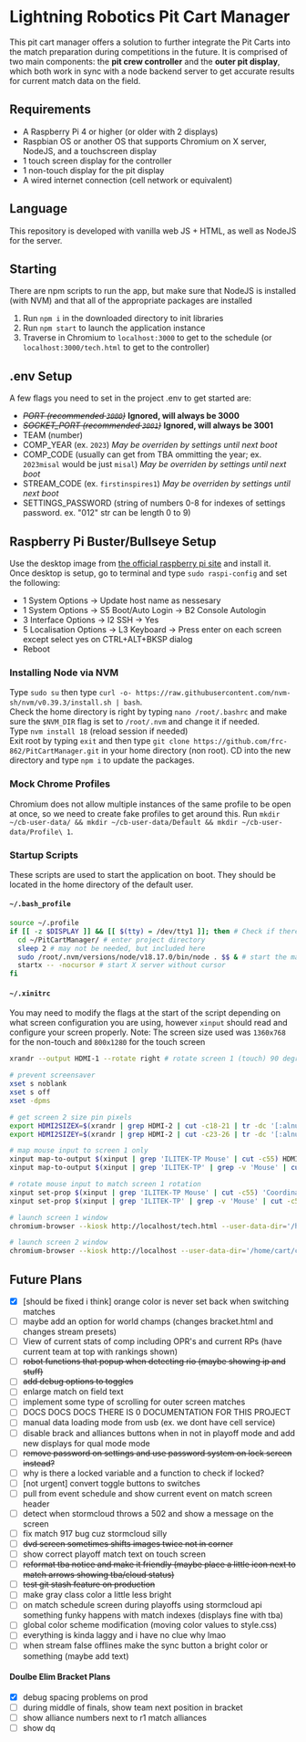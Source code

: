 # Lightning Robotics Pit Cart Manager
This pit cart manager offers a solution to further integrate the Pit Carts into the match preparation during competitions in the future. It is comprised of two main components: the **pit crew controller** and the **outer pit display**, which both work in sync with a node backend server to get accurate results for current match data on the field.

## Requirements
* A Raspberry Pi 4 or higher (or older with 2 displays)
* Raspbian OS or another OS that supports Chromium on X server, NodeJS, and a touchscreen display
* 1 touch screen display for the controller
* 1 non-touch display for the pit display
* A wired internet connection (cell network or equivalent)

## Language
This repository is developed with vanilla web JS + HTML, as well as NodeJS for the server.

## Starting
There are npm scripts to run the app, but make sure that NodeJS is installed (with NVM) and that all of the appropriate packages are installed
1. Run `npm i` in the downloaded directory to init libraries
2. Run `npm start` to launch the application instance
3. Traverse in Chromium to `localhost:3000` to get to the schedule (or `localhost:3000/tech.html` to get to the controller)

## .env Setup
A few flags you need to set in the project .env to get started are:
- _~~PORT (recommended `3000`)~~_ **Ignored, will always be 3000**
- _~~SOCKET_PORT (recommended `3001`)~~_ **Ignored, will always be 3001**
- TEAM (number)
- COMP_YEAR (ex. `2023`) *May be overriden by settings until next boot*
- COMP_CODE (usually can get from TBA ommitting the year; ex. `2023misal` would be just `misal`) *May be overriden by settings until next boot*
- STREAM_CODE (ex. `firstinspires1`) *May be overriden by settings until next boot*
- SETTINGS_PASSWORD (string of numbers 0-8 for indexes of settings password. ex. "012" str can be length 0 to 9)

## Raspberry Pi Buster/Bullseye Setup
Use the desktop image from [the official raspberry pi site](https://raspberrypi.org/software) and install it.
<br/>Once desktop is setup, go to terminal and type `sudo raspi-config` and set the following:
- 1 System Options -> Update host name as nessesary
- 1 System Options -> S5 Boot/Auto Login -> B2 Console Autologin
- 3 Interface Options -> I2 SSH -> Yes
- 5 Localisation Options -> L3 Keyboard -> Press enter on each screen except select yes on CTRL+ALT+BKSP dialog
- Reboot

### Installing Node via NVM
Type `sudo su` then type `curl -o- https://raw.githubusercontent.com/nvm-sh/nvm/v0.39.3/install.sh | bash`.
<br/>
Check the home directory is right by typing `nano /root/.bashrc` and make sure the `$NVM_DIR` flag is set to `/root/.nvm` and change it if needed.
<br/>
Type `nvm install 18` (reload session if needed)
<br/>
Exit root by typing `exit` and then type `git clone https://github.com/frc-862/PitCartManager.git` in your home directory (non root). CD into the new directory and type `npm i` to update the packages.

### Mock Chrome Profiles
Chromium does not allow multiple instances of the same profile to be open at once, so we need to create fake profiles to get around this. Run `mkdir ~/cb-user-data/ && mkdir ~/cb-user-data/Default && mkdir ~/cb-user-data/Profile\ 1`.

### Startup Scripts
These scripts are used to start the application on boot. They should be located in the home directory of the default user.
#### `~/.bash_profile`
```bash
source ~/.profile
if [[ -z $DISPLAY ]] && [[ $(tty) = /dev/tty1 ]]; then # Check if there is a display and is on TTY1
  cd ~/PitCartManager/ # enter project directory
  sleep 2 # may not be needed, but included here
  sudo /root/.nvm/versions/node/v18.17.0/bin/node . $$ & # start the main node as root
  startx -- -nocursor # start X server without cursor
fi
```

#### `~/.xinitrc`
You may need to modify the flags at the start of the script depending on what screen configuration you are using, however `xinput` should read and configure your screen properly.
Note: The screen size used was `1360x768` for the non-touch and `800x1280` for the touch screen
```bash
xrandr --output HDMI-1 --rotate right # rotate screen 1 (touch) 90 degrees

# prevent screensaver
xset s noblank
xset s off
xset -dpms

# get screen 2 size pin pixels
export HDMI2SIZEX=$(xrandr | grep HDMI-2 | cut -c18-21 | tr -dc '[:alnum:]\n\r')
export HDMI2SIZEY=$(xrandr | grep HDMI-2 | cut -c23-26 | tr -dc '[:alnum:]\n\r')

# map mouse input to screen 1 only
xinput map-to-output $(xinput | grep 'ILITEK-TP Mouse' | cut -c55) HDMI-1
xinput map-to-output $(xinput | grep 'ILITEK-TP' | grep -v 'Mouse' | cut -c55) HDMI-1

# rotate mouse input to match screen 1 rotation
xinput set-prop $(xinput | grep 'ILITEK-TP Mouse' | cut -c55) 'Coordinate Transformation Matrix' "0,1,0,-1,0,1,0,0,1"
xinput set-prop $(xinput | grep 'ILITEK-TP' | grep -v 'Mouse' | cut -c55) 'Coordinate Transformation Matrix' "0,1,0,-1,0,1,0,0,1"

# launch screen 1 window
chromium-browser --kiosk http://localhost/tech.html --user-data-dir='/home/cart/cb-user-data/Default' --disable-infobars --window-position=0,0 --start-fullscreen --window-size=800,1280 --new-window --disable-pinch &

# launch screen 2 window
chromium-browser --kiosk http://localhost --user-data-dir='/home/cart/cb-user-data/Profile 1' --new-window --disable-infobars --window-position=1280,0 --start-fullscreen --window-size=$HDMI2SIZEX,$HDMI2SIZEY --autoplay-policy=no-user-gesture-required
```

## Future Plans
- [x] [should be fixed i think] orange color is never set back when switching matches
- [ ] maybe add an option for world champs (changes bracket.html and changes stream presets)
- [ ] View of current stats of comp including OPR's and current RPs (have current team at top with rankings shown)
- [ ] ~~robot functions that popup when detecting rio (maybe showing ip and stuff)~~
- [ ] ~~add debug options to toggles~~
- [ ] enlarge match on field text
- [ ] implement some type of scrolling for outer screen matches
- [ ] DOCS DOCS DOCS THERE IS 0 DOCUMENTATION FOR THIS PROJECT
- [ ] manual data loading mode from usb (ex. we dont have cell service)
- [ ] disable brack and alliances buttons when in not in playoff mode and add new displays for qual mode mode
- [ ] ~~remove password on settings and use password system on lock screen instead?~~
- [ ] why is there a locked variable and a function to check if locked?
- [ ] [not urgent] convert toggle buttons to switches
- [ ] pull from event schedule and show current event on match screen header
- [ ] detect when stormcloud throws a 502 and show a message on the screen
- [ ] fix match 917 bug cuz stormcloud silly
- [ ] ~~dvd screen sometimes shifts images twice not in corner~~
- [ ] show correct playoff match text on touch screen
- [ ] ~~reformat tba notice and make it friendly (maybe place a little icon next to match arrows showing tba/cloud status)~~
- [ ] ~~test git stash feature on production~~
- [ ] make gray class color a little less bright
- [ ] on match schedule screen during playoffs using stormcloud api something funky happens with match indexes (displays fine with tba)
- [ ] global color scheme modification (moving color values to style.css)
- [ ] everything is kinda laggy and i have no clue why lmao
- [ ] when stream false offlines make the sync button a bright color or something (maybe add text)

#### Doulbe Elim Bracket Plans
- [x] debug spacing problems on prod
- [ ] during middle of finals, show team next position in bracket
- [ ] show alliance numbers next to r1 match alliances
- [ ] show dq
